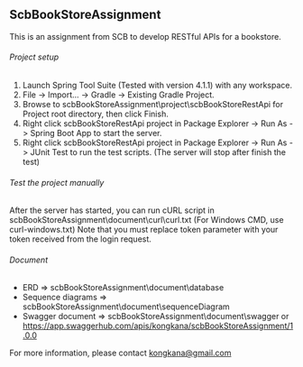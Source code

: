 ## ScbBookStoreAssignment

This is an assignment from SCB to develop RESTful APIs for a bookstore.

###### Project setup
1. Launch Spring Tool Suite (Tested with version 4.1.1) with any workspace.
2. File -> Import... -> Gradle -> Existing Gradle Project.
3. Browse to scbBookStoreAssignment\project\scbBookStoreRestApi for Project root directory, then click Finish.
4. Right click scbBookStoreRestApi project in Package Explorer -> Run As -> Spring Boot App to start the server.
5. Right click scbBookStoreRestApi project in Package Explorer -> Run As -> JUnit Test to run the test scripts. (The server will stop after finish the test)

###### Test the project manually

After the server has started, you can run cURL script in scbBookStoreAssignment\document\curl\curl.txt (For Windows CMD, use curl-windows.txt)
Note that you must replace token parameter with your token received from the login request.

###### Document

- ERD => scbBookStoreAssignment\document\database
- Sequence diagrams => scbBookStoreAssignment\document\sequenceDiagram
- Swagger document => scbBookStoreAssignment\document\swagger or https://app.swaggerhub.com/apis/kongkana/scbBookStoreAssignment/1.0.0

For more information, please contact kongkana@gmail.com
